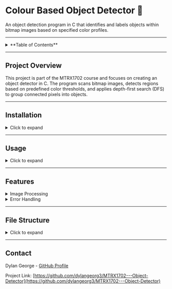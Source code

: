 # Colour Based Object Detector 🎨


An object detection program in C that identifies and labels objects within bitmap images based on specified color profiles.

---

<details>
<summary>**Table of Contents**</summary>

1. [Project Overview](#project-overview)
2. [Installation](#installation)
3. [Usage](#usage)
4. [Features](#features)
5. [File Structure](#file-structure)
6. [Contact](#contact)

</details>

---

## Project Overview

This project is part of the MTRX1702 course and focuses on creating an object detector in C. The program scans bitmap images, detects regions based on predefined color thresholds, and applies depth-first search (DFS) to group connected pixels into objects.

---

## Installation

<details>
<summary>Click to expand</summary>

1. Clone the repository:
   ```bash
   git clone https://github.com/dylangeorg3/MTRX1702---Object-Detector.git
   ```

2. Navigate to the project directory:
   ```bash
   cd MTRX1702---Object-Detector
   ```

3. Compile the program:
   ```bash
   make
   ```
   or 
   ```bash
   make clean && make
   ```

5. Ensure any required image files or calibration data are correctly located as specified in the usage instructions.

</details>

---

## Usage

<details>
<summary>Click to expand</summary>

1. **Calibration Mode (c)**:
   - Run the calibration mode to generate color profile data for objects:
     ```bash
     ./cam_detect c object_name image_file
     ```
   - Example:
     ```bash
     ./cam_detect c orangeblock images/orangeblock.bmp
     ```

2. **Show Calibration Mode (s)**:
   - Display the contents of a calibration file:
     ```bash
     ./cam_detect s calibration_file
     ```
   - Example:
     ```bash
     ./cam_detect s calibration001.txt
     ```

3. **Detection Mode (d)**:
   - Detect objects based on a calibration file:
     ```bash
     ./cam_detect d calibration_file image_file
     ```
   - Example:
     ```bash
     ./cam_detect d calibration.txt images/combined002.bmp
     ```

4. **Writing Calibration Output to a File**:
   - To save calibration data to a file, use the following command:
     ```bash
     ./cam_detect c object_name image_file > calibration.txt
     ```
   - Example:
     ```bash
     ./cam_detect c orangeblock images/orangeblock.bmp > calibration.txt
     ```

   This command writes the calibration data directly to `calibration.txt`, which can be used later for detection mode.

### Example Outputs

- Calibration Mode Output:
  ```bash
  orangeblock 10 10 50 30
  ```

- Detection Mode Output:
  ```bash
  Detected orangeblock: 129 116 67 69
  Detected redblob: 77 15 114 110
  Detected greenblob: 29 25 29 21
  ```

Detected objects will be labeled and saved in the `output_images` folder.

![Threshold Image](output_images/threshold_output.bmp)
![Bounding Boxes](output_images/image_with_regions.bmp)

</details>

---

## Features

<details>
<summary>Image Processing</summary>

- **Bitmap Parsing**: Reads and parses BMP file formats.
- **Calibration Data**: Utilizes a calibration file to define color thresholds for object detection.
- **Object Detection**: Identifies connected regions based on BFS or DFS algorithms.
- **Output**: Saves images with bounding boxes around detected objects to the `output_images` directory.

</details>

<details>
<summary>Error Handling</summary>

- **File Validation**: Checks for valid image and calibration files.
- **Input Errors**: Handles errors gracefully for missing files or incorrect arguments.

</details>

---

## File Structure

<details>
<summary>Click to expand</summary>

- **main.c**: Entry point of the object detector.
- **image.c / image.h**: Functions for reading and manipulating BMP images.
- **calibration.c / calibration.h**: Loads and processes color calibration data.
- **detection.c / detection.h**: Contains BFS and DFS algorithms for region detection.
- **output_images/**: Directory where labeled images are saved.
- **Makefile**: Compiles the project.

</details>

---

## Contact

Dylan George - [GitHub Profile](https://github.com/dylangeorg3)

Project Link: [https://github.com/dylangeorg3/MTRX1702---Object-Detector](https://github.com/dylangeorg3/MTRX1702---Object-Detector)
